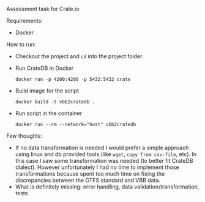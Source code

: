 Assessment task for Crate.io

Requirements:
 * Docker

How to run:
 * Checkout the project and `cd` into the project folder
 * Run CrateDB in Docker
   
   `docker run -p 4200:4200 -p 5432:5432 crate`
 * Build image for the script

   `docker build -t vbb2cratedb .`
 * Run script in the container

    `docker run --rm --network="host" vbb2cratedb`

Few thoughts:
 * If no data transformation is needed I would prefer a simple approach using linux and db provided tools (like `wget`, `copy from csv-file`, etc). In this case I saw some transformation was needed (to better fit CrateDB dialect). However unfortunately I had no time to implement those transformations because spent too much time on fixing the discrepancies between the GTFS standard and VBB data. 
 * What is definitely missing: error handling, data validation/transformation, tests
